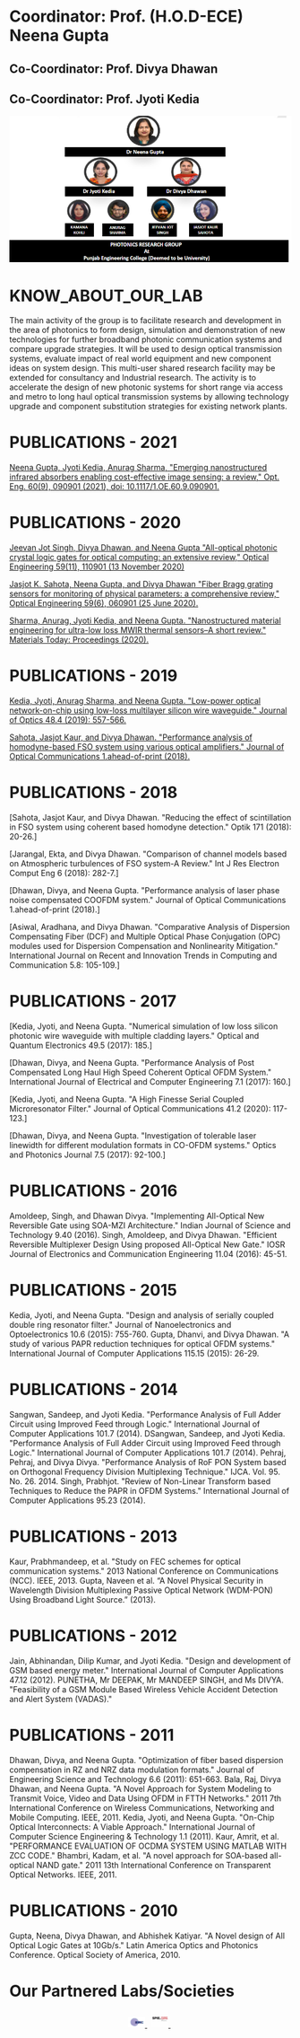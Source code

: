 # Coordinator: Prof. (H.O.D-ECE) Neena Gupta 
## Co-Coordinator: Prof. Divya Dhawan  
## Co-Coordinator: Prof. Jyoti Kedia

![PHOTONICS RESEARCH GROUP](https://github.com/NANOPHOTONIC-RESEARCH-SOCIETY-AT-PEC/STC_on_Integrated_Optics/blob/main/Brochure/PRG.PNG)

# KNOW_ABOUT_OUR_LAB
The main activity of the group is to facilitate research and development in the area of photonics to form design, simulation and demonstration of new technologies for further broadband photonic communication systems and compare upgrade strategies. It will be used to design optical transmission systems, evaluate impact of real world equipment and new component ideas on system design. This multi-user shared research facility may be extended for consultancy and Industrial research. The activity is to accelerate the design of new photonic systems for short range via access and metro to long haul optical transmission systems by allowing technology upgrade and component substitution strategies for existing network plants.
# PUBLICATIONS - 2021

[Neena Gupta, Jyoti Kedia, Anurag Sharma, "Emerging nanostructured infrared absorbers enabling cost-effective image sensing: a review," Opt. Eng. 60(9), 090901 (2021), doi: 10.1117/1.OE.60.9.090901.](https://github.com/NANOPHOTONIC-RESEARCH-SOCIETY-AT-PEC/STC_on_Integrated_Optics/blob/main/Brochure/OE-20210686V_online.pdf)


# PUBLICATIONS - 2020

[Jeevan Jot Singh, Divya Dhawan, and Neena Gupta "All-optical photonic crystal logic gates for optical computing: an extensive review," Optical Engineering 59(11), 110901 (13 November 2020)](https://doi.org/10.1117/1.OE.59.11.110901)

[Jasjot K. Sahota, Neena Gupta, and Divya Dhawan "Fiber Bragg grating sensors for monitoring of physical parameters: a comprehensive review," Optical Engineering 59(6), 060901 (25 June 2020).](https://doi.org/10.1117/1.OE.59.6.060901)

[Sharma, Anurag, Jyoti Kedia, and Neena Gupta. "Nanostructured material engineering for ultra-low loss MWIR thermal sensors–A short review." Materials Today: Proceedings (2020).](https://doi.org/10.1016/j.matpr.2020.05.133)

# PUBLICATIONS - 2019

[Kedia, Jyoti, Anurag Sharma, and Neena Gupta. "Low-power optical network-on-chip using low-loss multilayer silicon wire waveguide." Journal of Optics 48.4 (2019): 557-566.]( https://media.springernature.com/lw685/springer-static/image/art%3A10.1007%2Fs12596-019-00565-7/MediaObjects/12596_2019_565_Fig3_HTML.png?as=webp)

[Sahota, Jasjot Kaur, and Divya Dhawan. "Performance analysis of homodyne-based FSO system using various optical amplifiers." Journal of Optical Communications 1.ahead-of-print (2018).](https://www.degruyter.com/document/doi/10.1515/joc-2018-0005/html)

# PUBLICATIONS - 2018

[Sahota, Jasjot Kaur, and Divya Dhawan. "Reducing the effect of scintillation in FSO system using coherent based homodyne detection." Optik 171 (2018): 20-26.]

[Jarangal, Ekta, and Divya Dhawan. "Comparison of channel models based on Atmospheric turbulences of FSO system-A Review." Int J Res Electron Comput Eng 6 (2018): 282-7.]

[Dhawan, Divya, and Neena Gupta. "Performance analysis of laser phase noise compensated COOFDM system." Journal of Optical Communications 1.ahead-of-print (2018).]

[Asiwal, Aradhana, and Divya Dhawan. "Comparative Analysis of Dispersion Compensating Fiber (DCF) and Multiple Optical Phase Conjugation (OPC) modules used for 
Dispersion Compensation and Nonlinearity Mitigation." International Journal on Recent and Innovation Trends in Computing and Communication 5.8: 105-109.]

# PUBLICATIONS - 2017

[Kedia, Jyoti, and Neena Gupta. "Numerical simulation of low loss silicon photonic wire waveguide with multiple cladding layers." Optical and Quantum Electronics 49.5 (2017): 185.]

[Dhawan, Divya, and Neena Gupta. "Performance Analysis of Post Compensated Long Haul High Speed Coherent Optical OFDM System." International Journal of Electrical and Computer Engineering 7.1 (2017): 160.]

[Kedia, Jyoti, and Neena Gupta. "A High Finesse Serial Coupled Microresonator Filter." Journal of Optical Communications 41.2 (2020): 117-123.]

[Dhawan, Divya, and Neena Gupta. "Investigation of tolerable laser linewidth for different modulation formats in CO-OFDM systems." Optics and Photonics Journal 7.5 (2017): 92-100.]

# PUBLICATIONS - 2016

Amoldeep, Singh, and Dhawan Divya. "Implementing All-Optical New Reversible Gate using SOA-MZI Architecture." Indian Journal of Science and Technology 9.40 (2016).
Singh, Amoldeep, and Divya Dhawan. "Efficient Reversible Multiplexer Design Using proposed All-Optical New Gate." IOSR Journal of Electronics and Communication Engineering 11.04 (2016): 45-51.

# PUBLICATIONS - 2015

Kedia, Jyoti, and Neena Gupta. "Design and analysis of serially coupled double ring resonator filter." Journal of Nanoelectronics and Optoelectronics 10.6 (2015): 755-760.
Gupta, Dhanvi, and Divya Dhawan. "A study of various PAPR reduction techniques for optical OFDM systems." International Journal of Computer Applications 115.15 (2015): 26-29.

# PUBLICATIONS - 2014

Sangwan, Sandeep, and Jyoti Kedia. "Performance Analysis of Full Adder Circuit using Improved Feed through Logic." International Journal of Computer Applications 101.7 (2014).
DSangwan, Sandeep, and Jyoti Kedia. "Performance Analysis of Full Adder Circuit using Improved Feed through Logic." International Journal of Computer Applications 101.7 (2014).
Pehraj, Pehraj, and Divya Divya. "Performance Analysis of RoF PON System based on Orthogonal Frequency Division Multiplexing Technique." IJCA. Vol. 95. No. 26. 2014. Singh, Prabhjot. "Review of Non-Linear Transform based Techniques to Reduce the PAPR in OFDM Systems." International Journal of Computer Applications 95.23 (2014).

# PUBLICATIONS - 2013

Kaur, Prabhmandeep, et al. "Study on FEC schemes for optical communication systems." 2013 National Conference on Communications (NCC). IEEE, 2013.
Gupta, Naveen et al. “A Novel Physical Security in Wavelength Division Multiplexing Passive Optical Network (WDM-PON) Using Broadband Light Source.” (2013).

# PUBLICATIONS - 2012

Jain, Abhinandan, Dilip Kumar, and Jyoti Kedia. "Design and development of GSM based energy meter." International Journal of Computer Applications 47.12 (2012).
PUNETHA, Mr DEEPAK, Mr MANDEEP SINGH, and Ms DIVYA. "Feasibility of a GSM Module Based Wireless Vehicle Accident Detection and Alert System (VADAS)."

# PUBLICATIONS - 2011

Dhawan, Divya, and Neena Gupta. "Optimization of fiber based dispersion compensation in RZ and NRZ data modulation formats." Journal of Engineering Science and Technology 6.6 (2011): 651-663.
Bala, Raj, Divya Dhawan, and Neena Gupta. "A Novel Approach for System Modeling to Transmit Voice, Video and Data Using OFDM in FTTH Networks." 2011 7th International Conference on Wireless Communications, Networking and Mobile Computing. IEEE, 2011.
Kedia, Jyoti, and Neena Gupta. "On-Chip Optical Interconnects: A Viable Approach." International Journal of Computer Science Engineering & Technology 1.1 (2011).
Kaur, Amrit, et al. "PERFORMANCE EVALUATION OF OCDMA SYSTEM USING MATLAB WITH ZCC CODE."
Bhambri, Kadam, et al. "A novel approach for SOA-based all-optical NAND gate." 2011 13th International Conference on Transparent Optical Networks. IEEE, 2011.

# PUBLICATIONS - 2010
Gupta, Neena, Divya Dhawan, and Abhishek Katiyar. "A Novel design of All Optical Logic Gates at 10Gb/s." Latin America Optics and Photonics Conference. Optical Society of America, 2010.

# Our Partnered Labs/Societies

<div align="center">
  <a href="https://sites.google.com/site/nrlpec/home">
    <img width="30px" src="https://github.com/NANOPHOTONIC-RESEARCH-SOCIETY-AT-PEC/KNOW_ABOUT_OUR_LAB/blob/master/GALLERY/SRC%20Logo%20transparent.png"  />
  </a>
  &nbsp;
  <a href="https://spie.org/membership/student-services/student-chapters/student-chapter?chapter_id=1086399&SSO=1">
    <img width="30px" src="https://github.com/NANOPHOTONIC-RESEARCH-SOCIETY-AT-PEC/KNOW_ABOUT_OUR_LAB/blob/master/GALLERY/spie-csio.jpg"  />
  </a>
  &nbsp;
</div>
